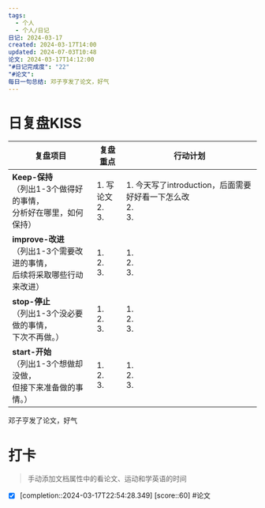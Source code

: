 ```yaml
---
tags:
  - 个人
  - 个人/日记
日记: 2024-03-17
created: 2024-03-17T14:00
updated: 2024-07-03T10:48
论文: 2024-03-17T14:12:00
"#日记完成度": "22"
"#论文": 
每日一句总结: 邓子亨发了论文，好气
---
```



# 日复盘KISS
| **复盘项目**                                             | **复盘重点**             | **行动计划**                                       |
| ---------------------------------------------------- | -------------------- | ---------------------------------------------- |
| **Keep-保持**<br>（列出1-3个做得好的事情，<br>   分析好在哪里，如何保持）     | 1.  写论文<br>2. <br>3. | 1.  今天写了introduction，后面需要好好看一下怎么改<br>2. <br>3. |
| **improve-改进**<br>（列出1-3个需要改进的事情，<br>  后续将采取哪些行动来改进） | 1.  <br>2. <br>3.    | 1.  <br>2. <br>3.                              |
| **stop-停止**<br>（列出1-3个没必要做的事情，<br>下次不再做。）            | 1.  <br>2. <br>3.    | 1.  <br>2. <br>3.                              |
| **start-开始**<br>（列出1-3个想做却没做，<br>但接下来准备做的事情。）        | 1.  <br>2. <br>3.    | 1.  <br>2. <br>3.                              |

邓子亨发了论文，好气

# 打卡
> 手动添加文档属性中的看论文、运动和学英语的时间




- [x]  [completion::2024-03-17T22:54:28.349] [score::60] #论文